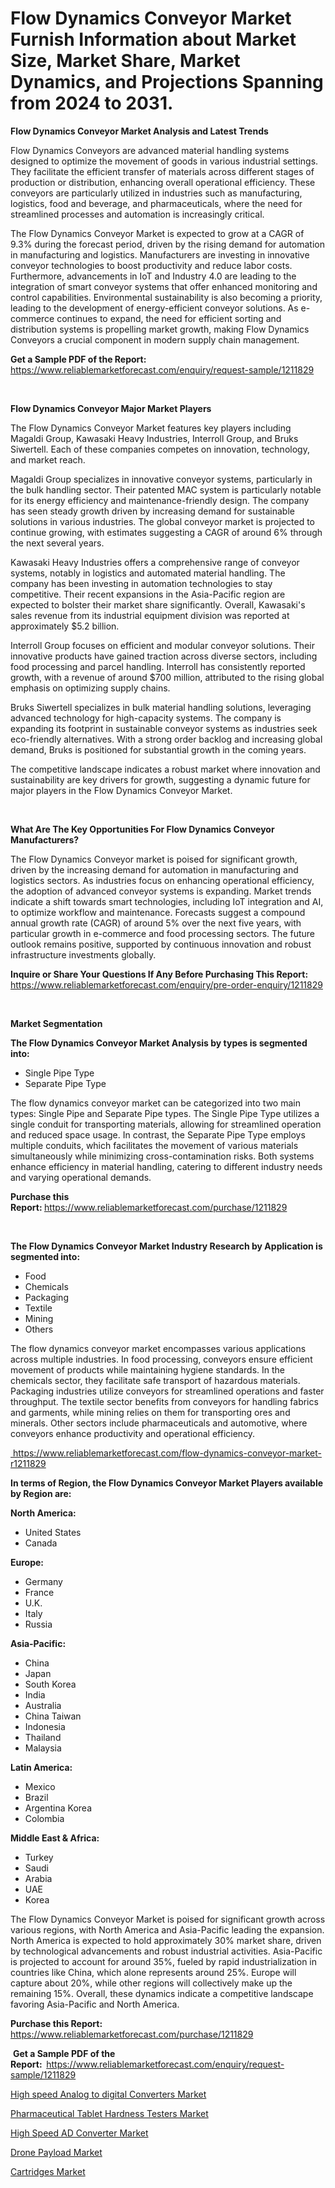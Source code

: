<p><h1>Flow Dynamics Conveyor Market Furnish Information about Market Size, Market Share, Market Dynamics, and Projections Spanning from 2024 to 2031.</h1></p><p><strong>Flow Dynamics Conveyor Market Analysis and Latest Trends</strong></p>
<p><p>Flow Dynamics Conveyors are advanced material handling systems designed to optimize the movement of goods in various industrial settings. They facilitate the efficient transfer of materials across different stages of production or distribution, enhancing overall operational efficiency. These conveyors are particularly utilized in industries such as manufacturing, logistics, food and beverage, and pharmaceuticals, where the need for streamlined processes and automation is increasingly critical.</p><p>The Flow Dynamics Conveyor Market is expected to grow at a CAGR of 9.3% during the forecast period, driven by the rising demand for automation in manufacturing and logistics. Manufacturers are investing in innovative conveyor technologies to boost productivity and reduce labor costs. Furthermore, advancements in IoT and Industry 4.0 are leading to the integration of smart conveyor systems that offer enhanced monitoring and control capabilities. Environmental sustainability is also becoming a priority, leading to the development of energy-efficient conveyor solutions. As e-commerce continues to expand, the need for efficient sorting and distribution systems is propelling market growth, making Flow Dynamics Conveyors a crucial component in modern supply chain management.</p></p>
<p><strong>Get a Sample PDF of the Report:&nbsp;</strong> <a href="https://www.reliablemarketforecast.com/enquiry/request-sample/1211829?utm_campaign=1170&utm_medium=2&utm_source=Github&utm_content=ia&utm_term=05102024&utm_id=flow-dynamics-conveyor">https://www.reliablemarketforecast.com/enquiry/request-sample/1211829</a></p>
<p>&nbsp;</p>
<p><strong>Flow Dynamics Conveyor Major Market Players</strong></p>
<p><p>The Flow Dynamics Conveyor Market features key players including Magaldi Group, Kawasaki Heavy Industries, Interroll Group, and Bruks Siwertell. Each of these companies competes on innovation, technology, and market reach.</p><p>Magaldi Group specializes in innovative conveyor systems, particularly in the bulk handling sector. Their patented MAC system is particularly notable for its energy efficiency and maintenance-friendly design. The company has seen steady growth driven by increasing demand for sustainable solutions in various industries. The global conveyor market is projected to continue growing, with estimates suggesting a CAGR of around 6% through the next several years.</p><p>Kawasaki Heavy Industries offers a comprehensive range of conveyor systems, notably in logistics and automated material handling. The company has been investing in automation technologies to stay competitive. Their recent expansions in the Asia-Pacific region are expected to bolster their market share significantly. Overall, Kawasaki's sales revenue from its industrial equipment division was reported at approximately $5.2 billion.</p><p>Interroll Group focuses on efficient and modular conveyor solutions. Their innovative products have gained traction across diverse sectors, including food processing and parcel handling. Interroll has consistently reported growth, with a revenue of around $700 million, attributed to the rising global emphasis on optimizing supply chains.</p><p>Bruks Siwertell specializes in bulk material handling solutions, leveraging advanced technology for high-capacity systems. The company is expanding its footprint in sustainable conveyor systems as industries seek eco-friendly alternatives. With a strong order backlog and increasing global demand, Bruks is positioned for substantial growth in the coming years.</p><p>The competitive landscape indicates a robust market where innovation and sustainability are key drivers for growth, suggesting a dynamic future for major players in the Flow Dynamics Conveyor Market.</p></p>
<p>&nbsp;</p>
<p><strong>What Are The Key Opportunities For Flow Dynamics Conveyor Manufacturers?</strong></p>
<p><p>The Flow Dynamics Conveyor market is poised for significant growth, driven by the increasing demand for automation in manufacturing and logistics sectors. As industries focus on enhancing operational efficiency, the adoption of advanced conveyor systems is expanding. Market trends indicate a shift towards smart technologies, including IoT integration and AI, to optimize workflow and maintenance. Forecasts suggest a compound annual growth rate (CAGR) of around 5% over the next five years, with particular growth in e-commerce and food processing sectors. The future outlook remains positive, supported by continuous innovation and robust infrastructure investments globally.</p></p>
<p><strong>Inquire or Share Your Questions If Any Before Purchasing This Report:</strong> <a href="https://www.reliablemarketforecast.com/enquiry/pre-order-enquiry/1211829?utm_campaign=1170&utm_medium=2&utm_source=Github&utm_content=ia&utm_term=05102024&utm_id=flow-dynamics-conveyor">https://www.reliablemarketforecast.com/enquiry/pre-order-enquiry/1211829</a></p>
<p>&nbsp;</p>
<p><strong>Market Segmentation</strong></p>
<p><strong>The Flow Dynamics Conveyor Market Analysis by types is segmented into:</strong></p>
<p><ul><li>Single Pipe Type</li><li>Separate Pipe Type</li></ul></p>
<p><p>The flow dynamics conveyor market can be categorized into two main types: Single Pipe and Separate Pipe types. The Single Pipe Type utilizes a single conduit for transporting materials, allowing for streamlined operation and reduced space usage. In contrast, the Separate Pipe Type employs multiple conduits, which facilitates the movement of various materials simultaneously while minimizing cross-contamination risks. Both systems enhance efficiency in material handling, catering to different industry needs and varying operational demands.</p></p>
<p><strong>Purchase this Report:&nbsp;</strong><a href="https://www.reliablemarketforecast.com/purchase/1211829?utm_campaign=1170&utm_medium=2&utm_source=Github&utm_content=ia&utm_term=05102024&utm_id=flow-dynamics-conveyor">https://www.reliablemarketforecast.com/purchase/1211829</a></p>
<p>&nbsp;</p>
<p><strong>The Flow Dynamics Conveyor Market Industry Research by Application is segmented into:</strong></p>
<p><ul><li>Food</li><li>Chemicals</li><li>Packaging</li><li>Textile</li><li>Mining</li><li>Others</li></ul></p>
<p><p>The flow dynamics conveyor market encompasses various applications across multiple industries. In food processing, conveyors ensure efficient movement of products while maintaining hygiene standards. In the chemicals sector, they facilitate safe transport of hazardous materials. Packaging industries utilize conveyors for streamlined operations and faster throughput. The textile sector benefits from conveyors for handling fabrics and garments, while mining relies on them for transporting ores and minerals. Other sectors include pharmaceuticals and automotive, where conveyors enhance productivity and operational efficiency.</p></p>
<p><a href="https://www.reliablemarketforecast.com/flow-dynamics-conveyor-market-r1211829?utm_campaign=1170&utm_medium=2&utm_source=Github&utm_content=ia&utm_term=05102024&utm_id=flow-dynamics-conveyor">&nbsp;https://www.reliablemarketforecast.com/flow-dynamics-conveyor-market-r1211829</a></p>
<p><strong>In terms of Region, the Flow Dynamics Conveyor Market Players available by Region are:</strong></p>
<p>
    <p> <strong> North America: </strong>
        <ul>
            <li>United States</li>
            <li>Canada</li>
        </ul>
        </p> 
    <p> <strong> Europe: </strong>
        <ul>
            <li>Germany</li>
            <li>France</li>
            <li>U.K.</li>
            <li>Italy</li>
            <li>Russia</li>
        </ul>
        </p> 
    <p> <strong> Asia-Pacific: </strong>
        <ul>
            <li>China</li>
            <li>Japan</li>
            <li>South Korea</li>
            <li>India</li>
            <li>Australia</li>
            <li>China Taiwan</li>
            <li>Indonesia</li>
            <li>Thailand</li>
            <li>Malaysia</li>
        </ul>
        </p> 
    <p> <strong> Latin America: </strong>
        <ul>
            <li>Mexico</li>
            <li>Brazil</li>
            <li>Argentina Korea</li>
            <li>Colombia</li>
        </ul>
        </p> 
    <p> <strong> Middle East & Africa: </strong>
        <ul>
            <li>Turkey</li>
            <li>Saudi</li>
            <li>Arabia</li>
            <li>UAE</li>
            <li>Korea</li>
        </ul>
    </p>
    </p>
<p><p>The Flow Dynamics Conveyor Market is poised for significant growth across various regions, with North America and Asia-Pacific leading the expansion. North America is expected to hold approximately 30% market share, driven by technological advancements and robust industrial activities. Asia-Pacific is projected to account for around 35%, fueled by rapid industrialization in countries like China, which alone represents around 25%. Europe will capture about 20%, while other regions will collectively make up the remaining 15%. Overall, these dynamics indicate a competitive landscape favoring Asia-Pacific and North America.</p></p>
<p><strong>Purchase this Report: </strong><a href="https://www.reliablemarketforecast.com/purchase/1211829?utm_campaign=1170&utm_medium=2&utm_source=Github&utm_content=ia&utm_term=05102024&utm_id=flow-dynamics-conveyor">https://www.reliablemarketforecast.com/purchase/1211829</a></p>
<p>&nbsp;<strong>Get a Sample PDF of the Report:&nbsp;&nbsp;</strong><a href="https://www.reliablemarketforecast.com/enquiry/request-sample/1211829?utm_campaign=1170&utm_medium=2&utm_source=Github&utm_content=ia&utm_term=05102024&utm_id=flow-dynamics-conveyor">https://www.reliablemarketforecast.com/enquiry/request-sample/1211829</a></p>
<p><strong></strong></p>
<p><p><a href="https://issuu.com/reportprime-2/docs/high-speed-analog-to-digital-conver_baf7f1bdf78062?utm_campaign=1170&utm_medium=2&utm_source=Github&utm_content=ia&utm_term=05102024&utm_id=flow-dynamics-conveyor">High speed Analog to digital Converters Market</a></p><p><a href="https://github.com/sofayahoo2023/Market-Research-Report-List-6/blob/main/pharmaceutical-tablet-hardness-testers-market.md?utm_campaign=1170&utm_medium=2&utm_source=Github&utm_content=ia&utm_term=05102024&utm_id=flow-dynamics-conveyor">Pharmaceutical Tablet Hardness Testers Market</a></p><p><a href="https://issuu.com/reportprime-2/docs/high-speed-ad-converter-market-size_b7b9e6ba56cca1?utm_campaign=1170&utm_medium=2&utm_source=Github&utm_content=ia&utm_term=05102024&utm_id=flow-dynamics-conveyor">High Speed AD Converter Market</a></p><p><a href="https://www.linkedin.com/pulse/evaluating-global-drone-payload-market-trends-growth-opportunities-nojge?utm_campaign=1170&utm_medium=2&utm_source=Github&utm_content=ia&utm_term=05102024&utm_id=flow-dynamics-conveyor">Drone Payload Market</a></p><p><a href="https://www.linkedin.com/pulse/investment-opportunities-cartridges-sector-risk-analysis-mh6re?utm_campaign=1170&utm_medium=2&utm_source=Github&utm_content=ia&utm_term=05102024&utm_id=flow-dynamics-conveyor">Cartridges Market</a></p></p>